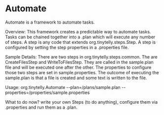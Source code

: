 Automate
========

Automate is a framework to automate tasks.

Overview:
This framework creates a predictable way to automate tasks.  Tasks can be chained together into a .plan which will execute
any number of steps.  A step is any code that extends org.tinytelly.steps.Step.  A step is configured by setting the step
properties in a .properties file.

Sample Details:
There are two steps in org.tinytelly.steps.common.  The are CreateFilesStep and WriteToFilesStep.  They are called in the
sample.plan file and will be executed one after the other.  The properties to configure those two steps are set in
sample.properties. The outcome of executing the sample.plan is that a file is created and some text is written to the file.

Usage:
org.tinytelly.Automate --plan=/plans/sample.plan --properties=/properties/sample.properties

What to do now?
write your own Steps (to do anything), configure them via .properties and run them as a .plan.



